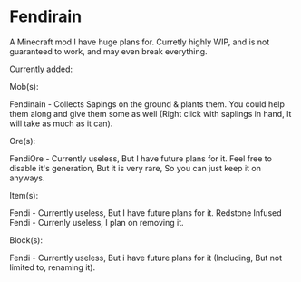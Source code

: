 # Fendirain

A Minecraft mod I have huge plans for. Curretly highly WIP, and is not guaranteed to work, and may even break everything.


Currently added:


Mob(s):

Fendinain - Collects Sapings on the ground & plants them. You could help them along and give them some as well (Right click with saplings in hand, It will take as much as it can).


Ore(s):

FendiOre - Currently useless, But I have future plans for it. Feel free to disable it's generation, But it is very rare, So you can just keep it on anyways.


Item(s):

Fendi - Currently useless, But I have future plans for it.
Redstone  Infused Fendi - Currenly useless, I plan on removing it.


Block(s):

Fendi - Currently useless, But i have future plans for it (Including, But not limited to, renaming it).
